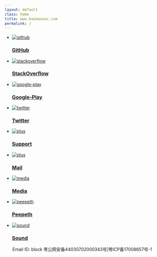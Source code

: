 ```yaml
---
layout: default
class: home
title: www.baimaosec.com
permalink: /
---
```


<ul class="triptych situations clearfix">
  <li>
    <a href="https://github.com/ligi">
      <img src="assets/img/github.png" alt="github"/>
      <h3>GitHub</h3>
    </a>
  </li>
  <li>
    <a href="https://stackoverflow.com/users/322642/ligi?tab=profile">
      <img src="assets/img/stackoverflow.png" alt="stackoverflow"/>
      <h3>StackOverflow</h3>
    </a>
  </li>

  <li>
    <a href="https://play.google.com/store/apps/dev?id=5229070112536767347">
      <img src="assets/img/play.png" alt="google-play"/>
      <h3>Google-Play</h3>
    </a>
  </li>
</ul>
<ul class="triptych situations clearfix">
  <li>
    <a href="http://twitter.com/ligi">
      <img src="assets/img/twitter.png" alt="twitter"/>
      <h3>Twitter</h3>
    </a>
  </li>

  <li>
    <a href="/support">
      <img src="assets/img/support.png" alt="plus"/>
      <h3>Support</h3>
    </a>
  </li>

  <li>
    <a href="mailto:block@baimaosec.com">
      <img src="assets/img/mail.png" alt="plus"/>
      <h3>Mail</h3>
    </a>
  </li>

</ul>

<ul class="triptych situations clearfix">
  <li>
    <a href="/media">
      <img src="assets/img/media.png" alt="media"/>
      <h3>Media</h3>
    </a>
  </li>

  <li>
    <a href="https://peepeth.com/ligi">
      <img src="assets/img/peepeth.png" alt="peepeth"/>
      <h3>Peepeth</h3>
    </a>
  </li>

  <li>
    <a href="/sound">
      <img src="assets/img/sound.png" alt="sound"/>
      <h3>Sound</h3>
    </a>
  </li>

</ul>

<center>Email ID: block <block@baimaosec.com> 粤公网安备44030702000343号|粤ICP备17008657号-1 </center>


